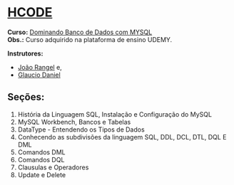 # [HCODE](https://hcode.com.br/)

**Curso:** [Dominando Banco de Dados com MYSQL](https://www.udemy.com/course/curso-mysql/)  
__Obs.:__ Curso adquirido na plataforma de ensino UDEMY.

**Instrutores:** 
 - [João Rangel](https://www.udemy.com/user/joao-rangel/) e, 
 - [Glaucio Daniel](https://www.udemy.com/user/glaucio-daniel-souza-santos/)


 ## Seções:  
 1. História da Linguagem SQL, Instalação e Configuração do MySQL  
 2. MySQL Workbench, Bancos e Tabelas  
 3. DataType - Entendendo os Tipos de Dados  
 4. Conhecendo as subdivisões da linguagem SQL, DDL, DCL, DTL, DQL E DML  
 5. Comandos DML  
 6. Comandos DQL  
 7. Clausulas e Operadores  
 8. Update e Delete  
